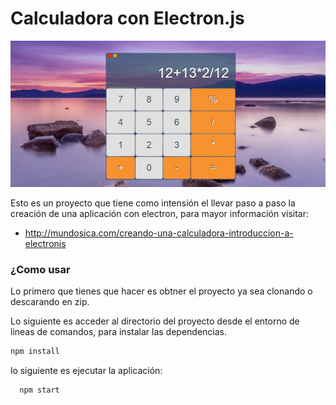 # Calculadora con Electron.js

![Calculadora con electron](https://github.com/fitorec/calculadora-electron/raw/master/previo.jpg)


Esto es un proyecto que tiene como intensión el llevar paso a paso la creación de una aplicación con electron, para mayor información visitar:

 - <http://mundosica.com/creando-una-calculadora-introduccion-a-electronjs>


### ¿Como usar

Lo primero que tienes que hacer es obtner el proyecto ya sea clonando o descarando en zip.


Lo siguiente es acceder al directorio del proyecto desde el entorno de lineas de comandos, para instalar las dependencias.

```bash
npm install
```

lo siguiente es ejecutar la aplicación:

```bash
  npm start
```

